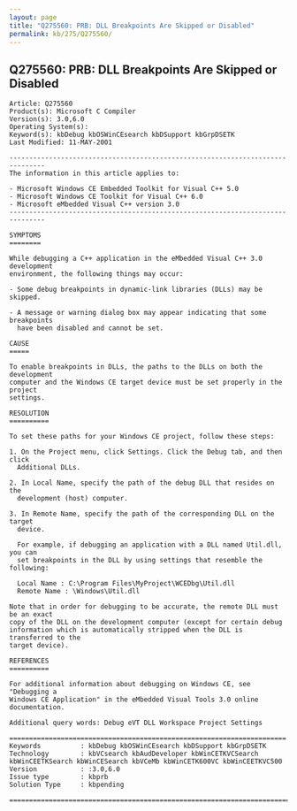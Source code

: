 ```yaml
---
layout: page
title: "Q275560: PRB: DLL Breakpoints Are Skipped or Disabled"
permalink: kb/275/Q275560/
---
```


## Q275560: PRB: DLL Breakpoints Are Skipped or Disabled

	Article: Q275560
	Product(s): Microsoft C Compiler
	Version(s): 3.0,6.0
	Operating System(s): 
	Keyword(s): kbDebug kbOSWinCEsearch kbDSupport kbGrpDSETK
	Last Modified: 11-MAY-2001
	
	-------------------------------------------------------------------------------
	The information in this article applies to:
	
	- Microsoft Windows CE Embedded Toolkit for Visual C++ 5.0 
	- Microsoft Windows CE Toolkit for Visual C++ 6.0 
	- Microsoft eMbedded Visual C++ version 3.0 
	-------------------------------------------------------------------------------
	
	SYMPTOMS
	========
	
	While debugging a C++ application in the eMbedded Visual C++ 3.0 development
	environment, the following things may occur:
	
	- Some debug breakpoints in dynamic-link libraries (DLLs) may be skipped.
	
	- A message or warning dialog box may appear indicating that some breakpoints
	  have been disabled and cannot be set.
	
	CAUSE
	=====
	
	To enable breakpoints in DLLs, the paths to the DLLs on both the development
	computer and the Windows CE target device must be set properly in the project
	settings.
	
	RESOLUTION
	==========
	
	To set these paths for your Windows CE project, follow these steps:
	
	1. On the Project menu, click Settings. Click the Debug tab, and then click
	  Additional DLLs.
	
	2. In Local Name, specify the path of the debug DLL that resides on the
	  development (host) computer.
	
	3. In Remote Name, specify the path of the corresponding DLL on the target
	  device.
	
	  For example, if debugging an application with a DLL named Util.dll, you can
	  set breakpoints in the DLL by using settings that resemble the following:
	
	  Local Name : C:\Program Files\MyProject\WCEDbg\Util.dll
	  Remote Name : \Windows\Util.dll
	
	Note that in order for debugging to be accurate, the remote DLL must be an exact
	copy of the DLL on the development computer (except for certain debug
	information which is automatically stripped when the DLL is transferred to the
	target device).
	
	REFERENCES
	==========
	
	For additional information about debugging on Windows CE, see "Debugging a
	Windows CE Application" in the eMbedded Visual Tools 3.0 online documentation.
	
	Additional query words: Debug eVT DLL Workspace Project Settings
	
	======================================================================
	Keywords          : kbDebug kbOSWinCEsearch kbDSupport kbGrpDSETK 
	Technology        : kbVCsearch kbAudDeveloper kbWinCETKVCSearch kbWinCEETKSearch kbWinCESearch kbVCeMb kbWinCETK600VC kbWinCEETKVC500
	Version           : :3.0,6.0
	Issue type        : kbprb
	Solution Type     : kbpending
	
	=============================================================================
	
